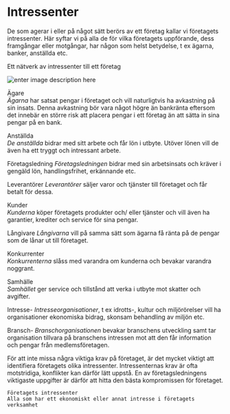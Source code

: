 # Intressenter

De som agerar i eller på något sätt berörs av ett företag kallar vi företagets intressenter. Här syftar vi på alla de för vilka företagets uppförande, dess framgångar eller motgångar, har någon som helst betydelse, t ex ägarna, banker, anställda etc.

Ett nätverk av intressenter till ett företag

![enter image description here](https://lernia.itslearning.com/data/1821/C33238/Bilder/Produktionsteknik%20&%20Ekonomi/image123.jpg)

Ägare  
_Ägarna_ har satsat pengar i företaget och vill naturligtvis ha avkastning på sin insats. Denna avkastning bör vara något högre än bankränta eftersom det innebär en större risk att placera pengar i ett företag än att sätta in sina pengar på en bank.

Anställda  
_De anställda_ bidrar med sitt arbete och får lön i utbyte. Utöver lönen vill de även ha ett tryggt och intressant arbete.

Företagsledning 
_Företagsledningen_ bidrar med sin arbetsinsats och kräver i gengäld lön, handlingsfrihet, erkännande etc.

Leverantörer 
 _Leverantörer_  säljer varor och tjänster till företaget och får betalt för dessa.

Kunder  
_Kunderna_ köper företagets produkter och/ eller tjänster och vill även ha garantier, krediter och service för sina pengar.

Långivare 
 _Långivarna_ vill på samma sätt som ägarna få ränta på de pengar som de lånar ut till företaget.

Konkurrenter  
_Konkurrenterna_ slåss med varandra om kunderna och bevakar varandra noggrant.

Samhälle  
_Samhället_ ger service och tillstånd att verka i utbyte mot skatter och avgifter.

Intresse-
  _Intresseorganisationer_, t ex idrotts-, kultur och miljörörelser vill ha organisationer  ekonomiska bidrag, skonsam behandling av miljön etc.

Bransch-
  _Branschorganisationen_ bevakar branschens utveckling samt tar organisation  tillvara på branschens intressen mot att den får information och
pengar från medlemsföretagen.

För att inte missa några viktiga krav på företaget, är det mycket viktigt att identifiera företagets olika intressenter. Intressenternas krav är ofta motstridiga, konflikter kan därför lätt uppstå. En av företagsledningens viktigaste uppgifter är därför att hitta den bästa kompromissen för företaget.

    Företagets intressenter
    Alla som har ett ekonomiskt eller annat intresse i företagets verksamhet
